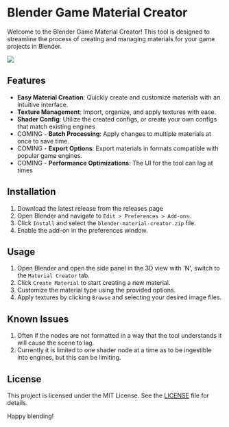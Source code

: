 # Blender Game Material Creator

Welcome to the Blender Game Material Creator! This tool is designed to streamline the process of creating and managing materials for your game projects in Blender.

<img src="./resources/creating_material.gif">

## Features

- **Easy Material Creation**: Quickly create and customize materials with an intuitive interface.
- **Texture Management**: Import, organize, and apply textures with ease.
- **Shader Config**: Utilize the created configs, or create your own configs that match existing engines
- COMING - **Batch Processing**: Apply changes to multiple materials at once to save time.
- COMING - **Export Options**: Export materials in formats compatible with popular game engines.
- COMING - **Performance Optimizations**: The UI for the tool can lag at times

## Installation

1. Download the latest release from the releases page
2. Open Blender and navigate to `Edit > Preferences > Add-ons`.
3. Click `Install` and select the `blender-material-creator.zip` file.
4. Enable the add-on in the preferences window.

## Usage

1. Open Blender and open the side panel in the 3D view with 'N', switch to the `Material Creator` tab.
2. Click `Create Material` to start creating a new material.
3. Customize the material type using the provided options.
4. Apply textures by clicking `Browse` and selecting your desired image files.

## Known Issues

1. Often if the nodes are not formatted in a way that the tool understands it will cause the scene to lag.
2. Currently it is limited to one shader node at a time as to be ingestible into engines, but this can be limiting. 

## License

This project is licensed under the MIT License. See the [LICENSE](LICENSE) file for details.

Happy blending!
